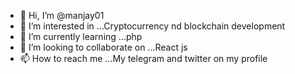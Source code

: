 - 👋 Hi, I’m @manjay01
- 👀 I’m interested in ...Cryptocurrency nd blockchain development
- 🌱 I’m currently learning ...php
- 💞️ I’m looking to collaborate on ...React js
- 📫 How to reach me ...My telegram and twitter on my profile

<!---
manjay01/manjay01 is a ✨ special ✨ repository because its `README.md` (this file) appears on your GitHub profile.
You can click the Preview link to take a look at your changes.
--->
